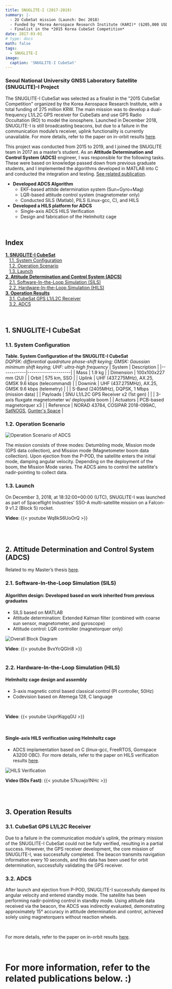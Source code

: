 ```yaml
---
title: SNUGLITE-I (2017-2019)
summary: |- 
  - 2U CubeSat mission (Launch: Dec 2018)
  - Funded by *Korea Aerospace Research Institute (KARI)* ($205,000 USD)
  - Finalist in the *2015 Korea CubeSat Competition*
date: 2017-03-01
# type: docs
math: false
tags:
  - SNUGLITE-I
image:
  caption: 'SNUGLITE-I CubeSat'
---
```


<!-------------------------------------------------------------------------------------->

### Seoul National University GNSS Laboratory Satellite (SNUGLITE)-I Project

The SNUGLITE-I CubeSat was selected as a finalist in the "2015 CubeSat Competition" organized by the Korea Aerospace Research Institute, with a total funding of 275 million KRW. The main mission was to develop a dual-frequency L1/L2C GPS receiver for CubeSats and use GPS Radio Occultation (RO) to model the ionosphere. Launched in December 2018, SNUGLITE-I is still broadcasting beacons, but due to a failure in the communication module’s receiver, uplink functionality is currently unavailable. For more details, refer to the paper on in-orbit results [here](/publication/ij_202001/).

This project was conducted from 2015 to 2019, and I joined the SNUGLITE team in 2017 as a master’s student. As an **Attitude Determination and Control System (ADCS)** engineer, I was responsible for the following tasks. These were based on knowledge passed down from previous graduate students, and I implemented the algorithms developed in MATLAB into C and conducted the integration and testing. [See related publication](/publication/ij_202302/).

-	**Developed ADCS Algorithm**
     - EKF-based attitde determination system (Sun+Gyro+Mag)
     - LQR-based attitude control system (magnetometer only)
     - Conducted SILS (Matlab), PILS (Linux-gcc, C), and HILS
-	**Developed a HILS platform for ADCS**
     - Single-axis ADCS HILS Verification
     - Design and fabrication of the Helmholtz cage

</br>

<!-------------------------------------------------------------------------------------->

## **Index**

**[1. SNUGLITE-I CubeSat](#1-snuglite-i-cubesat)**</br>
&nbsp;&nbsp;&nbsp;[1.1. System Configuration](#11-system-configuration) </br>
&nbsp;&nbsp;&nbsp;[1.2. Operation Scenario](#12-operation-scenario) </br>
&nbsp;&nbsp;&nbsp;[1.3. Launch](#13-launch) </br>
**[2. Attitude Determination and Control System (ADCS)](#2-attitude-determination-and-control-system-adcs)**</br>
&nbsp;&nbsp;&nbsp;[2.1. Software-In-the-Loop Simulation (SILS)](#21-software-in-the-loop-simulation-sils) </br>
&nbsp;&nbsp;&nbsp;[2.2. Hardware-In-the-Loop Simulation (HILS)](#22-hardware-in-the-loop-simulation-hils) </br>
**[3. Operation Results](#3-operation-results)**</br>
&nbsp;&nbsp;&nbsp;[3.1. CubeSat GPS L1/L2C Receiver](#31-cubesat-gps-l1l2c-receiver) </br>
&nbsp;&nbsp;&nbsp;[3.2. ADCS](#32-adcs) </br>

</br>

<!-------------------------------------------------------------------------------------->

## **1. SNUGLITE-I CubeSat**

<!-------------------------------------------------------------------------------------->

### 1.1. System Configuration

**Table. System Configuration of the SNUGLITE-I CubeSat** </br>
*DQPSK: differential quadrature phase-shift keying; GMSK: Gaussian minimum shift keying;*
*UHF: ultra-high frequency*
| System     | Description         |
|------------|---------------------|
| Mass       | 1.9 kg              | 
| Dimension  | 100x100x227 mm (2U) |
| Orbit      | 575 km, SSO         |
| Uplink     | UHF (437.275MHz), AX.25, GMSK 9.6 kbps (telecommand) |
| Downink    | UHF (437.275MHz), AX.25, GMSK 9.6 kbps (telemetry)   |
|            | S-Band (2405MHz), DQPSK, 1 Mbps (mission data)       |
| Payloads   | SNU L1/L2C GPS Receiver x2 (1st gen)                 |
|            | 3-axis fluxgate magnetometer w/ deployable boom      |
| Actuators  | PCB-based magnetorquer x3                            |
| Reference  | NORAD 43784, COSIPAR 2018-099AC, [SatNOGS](https://db.satnogs.org/satellite/SVDW-0245-3507-2344-8404), [Gunter's Space](https://space.skyrocket.de/doc_sdat/snuglite.htm) |

<!-------------------------------------------------------------------------------------->

### 1.2. Operation Scenario

![Operation Scenario of ADCS](fig1.jpg)

 The mission consists of three modes: Detumbling mode, Mission mode (GPS data collection), and Mission mode (Magnetometer boom data collection). Upon ejection from the P-POD, the satellite enters the initial mode, damping angular velocity. Depending on the deployment of the boom, the Mission Mode varies. The ADCS aims to control the satellite's nadir-pointing to collect data.

<!-------------------------------------------------------------------------------------->

### 1.3. Launch

On December 3, 2018, at 18:32:00+00:00 (UTC), SNUGLITE-I was launched as part of Spaceflight Industries' SSO-A multi-satellite mission on a Falcon-9 v1.2 (Block 5) rocket.

**Video**:
    {{< youtube Wq8kS6UoOrQ >}}

</br>
</br>

<!-------------------------------------------------------------------------------------->

## **2. Attitude Determination and Control System (ADCS)**

Related to my Master’s thesis [here](/publication/thesis_master/).

### 2.1. Software-In-the-Loop Simulation (SILS)

#### Algorithm design: Developed based on work inherited from previous graduates
 - SILS based on MATLAB 
 - Attitude determination: Extended Kalman filter (combined with coarse sun sensor, magnetometer, and gyroscope)
 - Attitude control: LQR controller (magnetorquer only)

![Overall Block Diagram](fig2.jpg)


**Video**:
    {{< youtube BvxYcQGIri8 >}}
</br>
</br>

<!-------------------------------------------------------------------------------------->

### 2.2. Hardware-In-the-Loop Simulation (HILS)

#### Helmholtz cage design and assembly
 - 3-axis magnetic cotrol based classical control (PI controller, 50Hz)
 - Codevision based on Atemega 128, C language
</br>

**Video**:
    {{< youtube UxprlKqgqGU >}}

</br>

#### Single-axis HILS verification using Helmholtz cage
 - ADCS implamentation based on C (linux-gcc, FreeRTOS, Gomspace A3200 OBC). For more details, refer to the paper on HILS verification results [here](/publication/ij_202302/).

![HILS Verification](fig3.jpg)

 **Video (50x Fast)**:
    {{< youtube 57kuwjo1NHc >}}

</br>
</br>

<!-------------------------------------------------------------------------------------->

## **3. Operation Results**

### 3.1. CubeSat GPS L1/L2C Receiver

Due to a failure in the communication module's uplink, the primary mission of the SNUGLITE-I CubeSat could not be fully verified, resulting in a partial success. However, the GPS receiver development, the core mission of SNUGLITE-I, was successfully completed. The beacon transmits navigation information every 10 seconds, and this data has been used for orbit determination, successfully validating the GPS receiver.

<!-------------------------------------------------------------------------------------->

### 3.2. ADCS 

After launch and ejection from P-POD, SNUGLITE-I successfully damped its angular velocity and entered standby mode. The satellite has been performing nadir-pointing control in standby mode. Using attitude data received via the beacon, the ADCS was indirectly evaluated, demonstrating approximately 15° accuracy in attitude determination and control, achieved solely using magnetorquers without reaction wheels.

</br>

 For more details, refer to the paper on in-orbit results [here](/publication/ij_202001/).

</br>

<!-------------------------------------------------------------------------------------->

 # For more information, refer to the related publications below. :)